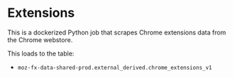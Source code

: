 # Extensions

This is a dockerized Python job that scrapes Chrome extensions data from the Chrome webstore.

This loads to the table: 
* `moz-fx-data-shared-prod.external_derived.chrome_extensions_v1`